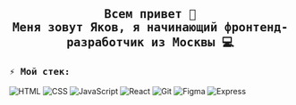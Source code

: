 <h2 align="center">
    <samp>
        Всем привет 👋<br>Меня зовут Яков, я начинающий фронтенд-разработчик из Москвы 💻
    </samp>
</h2>

<h3><samp>⚡️ Мой стек:</samp></h3>

![HTML](https://img.shields.io/badge/-HTML-3b3b3b?style=flat&logo=html5)
![CSS](https://img.shields.io/badge/-CSS-3b3b3b?style=flat&logo=css3)
![JavaScript](https://img.shields.io/badge/-JavaScript-3b3b3b?style=flat&logo=javascript)
![React](https://img.shields.io/badge/-React-3b3b3b?style=flat&logo=react)
![Git](https://img.shields.io/badge/-Git-3b3b3b?style=flat&logo=git)
![Figma](https://img.shields.io/badge/-Figma-3b3b3b?style=flat&logo=figma)
![Express](https://img.shields.io/badge/-Express-3b3b3b?style=flat&logo=express)
<!--
**YakubovYakov/YakubovYakov** is a ✨ _special_ ✨ repository because its `README.md` (this file) appears on your GitHub profile.

Here are some ideas to get you started:

- 🔭 I’m currently working on ...
- 🌱 I’m currently learning ...
- 👯 I’m looking to collaborate on ...
- 🤔 I’m looking for help with ...
- 💬 Ask me about ...
- 📫 How to reach me: ...
- 😄 Pronouns: ...
- ⚡ Fun fact: ...
-->
